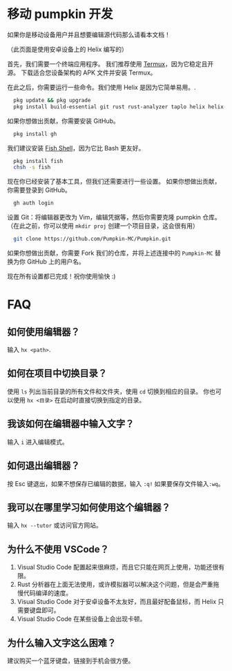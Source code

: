 # 移动 pumpkin 开发

如果你是移动设备用户并且想要编辑源代码那么请看本文档！

（此页面是使用安卓设备上的 Helix 编写的）

首先，我们需要一个终端应用程序。
我们推荐使用 [Termux](https://github.com/termux/termux-app/releases)，因为它稳定且开源。
下载适合您设备架构的 APK 文件并安装 Termux。

在此之后，你需要运行一些命令。我们使用 Helix 是因为它简单易用。.
```bash
  pkg update && pkg upgrade
  pkg install build-essential git rust rust-analyzer taplo helix helix-grammar nodejs
```

如果你想做出贡献，你需要安装 GitHub。
```bash
  pkg install gh
```

我们建议安装 [Fish Shell](https://github.com/fish-shell/fish-shell)，因为它比 Bash 更友好。
```bash
  pkg install fish
  chsh -s fish
```

现在你已经安装了基本工具，但我们还需要进行一些设置。
如果你想做出贡献，你需要登录到 GitHub。
```bash
  gh auth login
```

设置 Git：将编辑器更改为 Vim，编辑凭据等，然后你需要克隆 pumpkin 仓库。
（在此之前，你可以使用 `mkdir proj` 创建一个项目目录，这会很有用）
```bash
  git clone https://github.com/Pumpkin-MC/Pumpkin.git
```

如果你想做出贡献，你需要 Fork 我们的仓库，并将上述连接中的 `Pumpkin-MC` 替换为你 GitHub 上的用户名。

现在所有设置都已完成！祝你使用愉快 :)

# FAQ

## 如何使用编辑器？
输入 `hx <path>`.

## 如何在项目中切换目录？
使用 `ls` 列出当前目录的所有文件和文件夹，使用 `cd` 切换到相应的目录。
你也可以使用 `hx <目录>` 在启动时直接切换到指定的目录。

## 我该如何在编辑器中输入文字？
输入 `i` 进入编辑模式。

## 如何退出编辑器？
按 Esc 键退出，如果不想保存已编辑的数据，输入 `:q!` 如果要保存文件输入`:wq`。

## 我可以在哪里学习如何使用这个编辑器？
输入 `hx --tutor` 或访问官方网站。

## 为什么不使用 VSCode？
1) Visual Studio Code 配置起来很麻烦，而且它只能在网页上使用，功能还很有限。
2) Rust 分析器在上面无法使用，或许模拟器可以解决这个问题，但是会严重拖慢代码编译的速度。
3) Visual Studio Code 对于安卓设备不太友好，而且最好配备鼠标，而 Helix 只需要键盘即可。
4) Visual Studio Code 在某些设备上会出现卡顿。


## 为什么输入文字这么困难？
建议购买一个蓝牙键盘，链接到手机会很方便。
